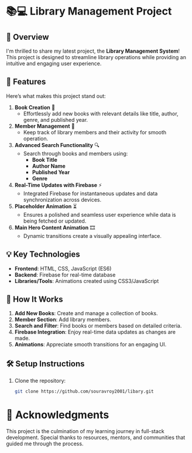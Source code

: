 # 📚💻 Library Management Project

## 🌟 Overview

I'm thrilled to share my latest project, the **Library Management System**! This project is designed to streamline library operations while providing an intuitive and engaging user experience.

## 🎯 Features

Here’s what makes this project stand out:

1. **Book Creation** 📖
   - Effortlessly add new books with relevant details like title, author, genre, and published year.
2. **Member Management** 👥
   - Keep track of library members and their activity for smooth operation.
3. **Advanced Search Functionality** 🔍
   - Search through books and members using:
     - **Book Title**
     - **Author Name**
     - **Published Year**
     - **Genre**
4. **Real-Time Updates with Firebase** ⚡
   - Integrated Firebase for instantaneous updates and data synchronization across devices.
5. **Placeholder Animation** ⏳
   - Ensures a polished and seamless user experience while data is being fetched or updated.
6. **Main Hero Content Animation** 🎞️
   - Dynamic transitions create a visually appealing interface.

## 💡 Key Technologies

- **Frontend**: HTML, CSS, JavaScript (ES6)
- **Backend**: Firebase for real-time database
- **Libraries/Tools**: Animations created using CSS3/JavaScript

## 🚀 How It Works

1. **Add New Books**: Create and manage a collection of books.
2. **Member Section**: Add library members.
3. **Search and Filter**: Find books or members based on detailed criteria.
4. **Firebase Integration**: Enjoy real-time data updates as changes are made.
5. **Animations**: Appreciate smooth transitions for an engaging UI.

## 🛠️ Setup Instructions

1. Clone the repository:
   ```bash
   git clone https://github.com/souravroy2001/libary.git

# 🙌 Acknowledgments

 This project is the culmination of my learning journey in full-stack development. Special thanks to resources, mentors, and communities that guided me through the process.
